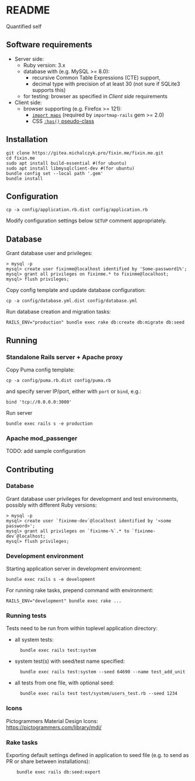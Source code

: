 README
======

Quantified self


Software requirements
---------------------

* Server side:
    * Ruby version: 3.x
    * database with (e.g. MySQL >= 8.0):
        * recursive Common Table Expressions (CTE) support, 
        * decimal type with precision of at least 30 (not sure if SQLite3
          supports this)
    * for testing: browser as specified in _Client side_ requirements
* Client side:
    * browser supporting (e.g. Firefox >= 121):
        * [`import maps`](https://caniuse.com/import-maps)
          (required by `importmap-rails` gem >= 2.0)
        * CSS [`:has()` pseudo-class](https://caniuse.com/css-has)


Installation
------------

    git clone https://gitea.michalczyk.pro/fixin.me/fixin.me.git
    cd fixin.me
    sudo apt install build-essential #(for ubuntu)
    sudo apt install libmysqlclient-dev #(for ubuntu)
    bundle config set --local path '.gem'
    bundle install


Configuration
-------------

    cp -a config/application.rb.dist config/application.rb

Modify configuration settings below `SETUP` comment appropriately.


Database
--------

Grant database user and privileges:

    > mysql -p
    mysql> create user fixinme@localhost identified by 'Some-password1%';
    mysql> grant all privileges on fixinme.* to fixinme@localhost;
    mysql> flush privileges;

Copy config template and update database configuration:

    cp -a config/database.yml.dist config/database.yml

Run database creation and migration tasks:

    RAILS_ENV="production" bundle exec rake db:create db:migrate db:seed


Running
-------

### Standalone Rails server + Apache proxy

Copy Puma config template:

    cp -a config/puma.rb.dist config/puma.rb

and specify server IP/port, either with `port` or `bind`, e.g.:

    bind 'tcp://0.0.0.0:3000'

Run server

    bundle exec rails s -e production


### Apache mod_passenger

TODO: add sample configuration


Contributing
------------

### Database

Grant database user privileges for development and test environments,
possibly with different Ruby versions:

    > mysql -p
    mysql> create user `fixinme-dev`@localhost identified by '<some password>';
    mysql> grant all privileges on `fixinme-%`.* to `fixinme-dev`@localhost;
    mysql> flush privileges;


### Development environment

Starting application server in development environment:

    bundle exec rails s -e development

For running rake tasks, prepend command with environment:

    RAILS_ENV="development" bundle exec rake ...


### Running tests

Tests need to be run from within toplevel application directory:

* all system tests:

        bundle exec rails test:system

* system test(s) with seed/test name specified:

        bundle exec rails test:system --seed 64690 --name test_add_unit

* all tests from one file, with optional seed:

        bundle exec rails test test/system/users_test.rb --seed 1234


### Icons

Pictogrammers Material Design Icons: https://pictogrammers.com/library/mdi/


### Rake tasks

Exporting default settings defined in application to seed file (e.g. to send as
PR or share between installations):

        bundle exec rails db:seed:export

